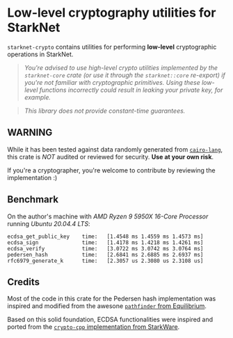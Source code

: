 # Low-level cryptography utilities for StarkNet

`starknet-crypto` contains utilities for performing **low-level** cryptographic operations in StarkNet.

> _You're advised to use high-level crypto utilities implemented by the `starknet-core` crate (or use it through the `starknet::core` re-export) if you're not familiar with cryptographic primitives. Using these low-level functions incorrectly could result in leaking your private key, for example._

> _This library does not provide constant-time guarantees._

## **WARNING**

While it has been tested against data randomly generated from [`cairo-lang`](https://github.com/starkware-libs/cairo-lang), this crate is _NOT_ audited or reviewed for security. **Use at your own risk**.

If you're a cryptographer, you're welcome to contribute by reviewing the implementation :)

## Benchmark

On the author's machine with _AMD Ryzen 9 5950X 16-Core Processor_ running _Ubuntu 20.04.4 LTS_:

```log
ecdsa_get_public_key    time:   [1.4548 ms 1.4559 ms 1.4573 ms]
ecdsa_sign              time:   [1.4178 ms 1.4218 ms 1.4261 ms]
ecdsa_verify            time:   [3.0722 ms 3.0742 ms 3.0764 ms]
pedersen_hash           time:   [2.6841 ms 2.6885 ms 2.6937 ms]
rfc6979_generate_k      time:   [2.3057 us 2.3080 us 2.3108 us]
```

## Credits

Most of the code in this crate for the Pedersen hash implementation was inspired and modified from the awesone [`pathfinder` from Equilibrium](https://github.com/eqlabs/pathfinder/blob/b091cb889e624897dbb0cbec3c1df9a9e411eb1e/crates/pedersen/src/lib.rs).

Based on this solid foundation, ECDSA functionalities were inspired and ported from the [`crypto-cpp` implementation from StarkWare](https://github.com/starkware-libs/crypto-cpp/blob/95864fbe11d5287e345432dbe1e80dea3c35fc58/src/starkware/crypto/ecdsa.cc).
